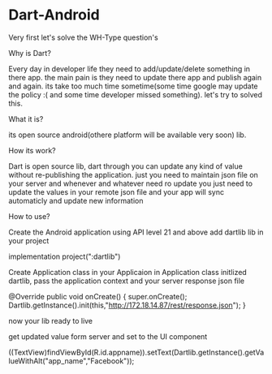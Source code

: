 # Dart-Android

Very first let's solve the WH-Type question's

Why is Dart?

Every day in developer life they need to add/update/delete something in there app. the main pain is they need to update there app and publish again and again. its take too much time sometime(some time google may update the policy :( and some time developer missed something). let's try to solved this.

What it is?

its open source android(othere platform will be available very soon) lib. 

How its work?

Dart is open source lib, dart through you can update any kind of value without re-publishing the application. just you need to maintain
json file on your server and whenever and whatever need ro update you just need to update the values in your remote json file and your 
app will sync automaticly and update new information

How to use?

Create the Android application using API level 21 and above
add dartlib lib in your project

implementation project(":dartlib")

Create Application class in your Applicaion
in Application class initlized dartlib, pass the application context and your server response json file

@Override
public void onCreate() {
    super.onCreate();
    Dartlib.getInstance().init(this,"http://172.18.14.87/rest/response.json");
}

now your lib ready to live

get updated value form server and set to the UI component

 ((TextView)findViewById(R.id.appname)).setText(Dartlib.getInstance().getValueWithAlt("app_name","Facebook"));


    
    
    
    
    



